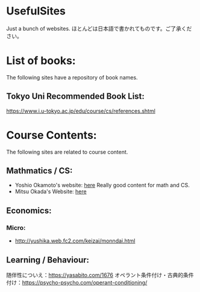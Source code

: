 # UsefulSites
Just a bunch of websites.
ほとんどは日本語で書かれてものです。ご了承ください。

# List of books:
The following sites have a repository of book names.

## Tokyo Uni Recommended Book List:
https://www.i.u-tokyo.ac.jp/edu/course/cs/references.shtml

# Course Contents:
The following sites are related to course content.

## Mathmatics / CS:
- Yoshio Okamoto's website: [here](http://dopal.cs.uec.ac.jp/okamotoy/lect/)
Really good content for math and CS.
- Mitsu Okada's Website: [here](https://abelard.flet.keio.ac.jp/person/mitsu/pdf/)

## Economics:

### Micro:
- http://yushika.web.fc2.com/keizai/monndai.html

## Learning / Behaviour:
随伴性についえ：https://yasabito.com/1676
オペラント条件付け・古典的条件付け：https://psycho-psycho.com/operant-conditioning/


